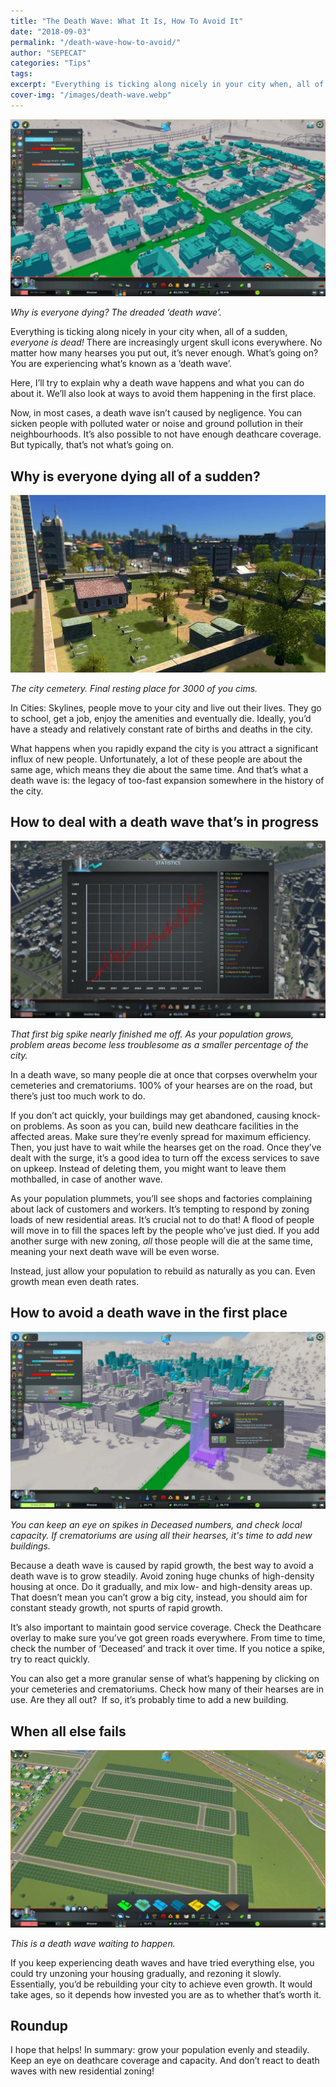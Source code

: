 ```yaml
---
title: "The Death Wave: What It Is, How To Avoid It"
date: "2018-09-03"
permalink: "/death-wave-how-to-avoid/"
author: "SEPECAT"
categories: "Tips"
tags:
excerpt: "Everything is ticking along nicely in your city when, all of a sudden, *everyone is dead!* What’s going on?"
cover-img: "/images/death-wave.webp"
---
```


![Death wave in action](/images/death-wave-suburbs.webp)

*Why is everyone dying? The dreaded ‘death wave’.*

Everything is ticking along nicely in your city when, all of a sudden, *everyone is dead!* There are increasingly urgent skull icons everywhere. No matter how many hearses you put out, it’s never enough. What’s going on? You are experiencing what’s known as a ‘death wave’.

Here, I’ll try to explain why a death wave happens and what you can do about it. We’ll also look at ways to avoid them happening in the first place.

Now, in most cases, a death wave isn’t caused by negligence. You can sicken people with polluted water or noise and ground pollution in their neighbourhoods. It’s also possible to not have enough deathcare coverage. But typically, that’s not what’s going on.

## Why is everyone dying all of a sudden?

![Cemetery serving the suburbs](/images/cemetery-cities.webp)

*The city cemetery. Final resting place for 3000 of you cims.*

In Cities: Skylines, people move to your city and live out their lives. They go to school, get a job, enjoy the amenities and eventually die. Ideally, you’d have a steady and relatively constant rate of births and deaths in the city.

What happens when you rapidly expand the city is you attract a significant influx of new people. Unfortunately, a lot of these people are about the same age, which means they die about the same time. And that’s what a death wave is: the legacy of too-fast expansion somewhere in the history of the city.

## How to deal with a death wave that’s in progress

![Death wave graph](/images/death-wave-graph.webp)

*That first big spike nearly finished me off. As your population grows, problem areas become less troublesome as a smaller percentage of the city.*

In a death wave, so many people die at once that corpses overwhelm your cemeteries and crematoriums. 100% of your hearses are on the road, but there’s just too much work to do.

If you don’t act quickly, your buildings may get abandoned, causing knock-on problems. As soon as you can, build new deathcare facilities in the affected areas. Make sure they’re evenly spread for maximum efficiency.
Then, you just have to wait while the hearses get on the road. Once they’ve dealt with the surge, it’s a good idea to turn off the excess services to save on upkeep. Instead of deleting them, you might want to leave them mothballed, in case of another wave.

As your population plummets, you’ll see shops and factories complaining about lack of customers and workers. It’s tempting to respond by zoning loads of new residential areas. It’s crucial not to do that! A flood of people will move in to fill the spaces left by the people who’ve just died. If you add another surge with new zoning, *all* those people will die at the same time, meaning your next death wave will be even worse.

Instead, just allow your population to rebuild as naturally as you can. Even growth mean even death rates.

## How to avoid a death wave in the first place

![Checking crematorium capacity](/images/crematorium-capacity.webp)

*You can keep an eye on spikes in Deceased numbers, and check local capacity. If crematoriums are using all their hearses, it's time to add new buildings.*

Because a death wave is caused by rapid growth, the best way to avoid a death wave is to grow steadily. Avoid zoning huge chunks of high-density housing at once. Do it gradually, and mix low- and high-density areas up.
That doesn’t mean you can’t grow a big city, instead, you should aim for constant steady growth, not spurts of rapid growth.

It’s also important to maintain good service coverage. Check the Deathcare overlay to make sure you’ve got green roads everywhere. From time to time, check the number of ‘Deceased’ and track it over time. If you notice a spike, try to react quickly.

You can also get a more granular sense of what’s happening by clicking on your cemeteries and crematoriums. Check how many of their hearses are in use. Are they all out?  If so, it’s probably time to add a new building.
 
## When all else fails

![How to start a death wave](/images/high-density-zoning.webp)

*This is a death wave waiting to happen.*

If you keep experiencing death waves and have tried everything else, you could try unzoning your housing gradually, and rezoning it slowly. Essentially, you’d be rebuilding your city to achieve even growth. It would take ages, so it depends how invested you are as to whether that’s worth it.

## Roundup

I hope that helps! In summary: grow your population evenly and steadily. Keep an eye on deathcare coverage and capacity. And don’t react to death waves with new residential zoning!